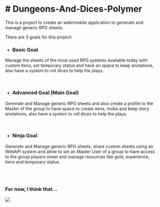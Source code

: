 <h1># Dungeons-And-Dices-Polymer</h1>

<p>This is a project to create an web/mobile application to generate and manage generic RPG sheets.</p>
<p>There are 3 goals for this project:</p>

* <h3>Basic Goal</h3>
<p>Manage the sheets of the most used RPG systems available today with custom itens, set temporary status and have an space to keep anotations, also have a system to roll dices to help the plays.</p>

</br>

* <h3>Advanced Goal (Main Goal)</h3>
<p>Generate and Manage generic RPG sheets and also create a profile to the Master of the group to have space to create itens, mobs and keep story anotations, also have a system to roll dices to help the plays.</p>

</br>

* <h3>Ninja Goal</h3>
<p>Generate and Manage generic RPG sheets, share custom sheets using an WebAPI system and allow to set an Master User of a group to have access to the group players sheet and manage resources like gold, experience, itens and temporary status.</p>

</br>
</br>

<h3>For now, I think that...</h3>
<img src="http://junkee.com/wp-content/uploads/2013/08/thats-all-folks-7172-1280x800.jpg" />
